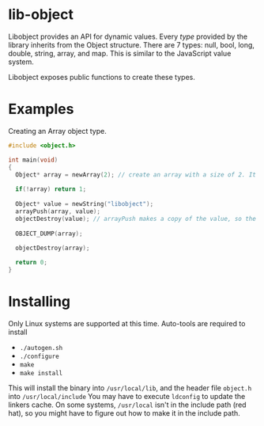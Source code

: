 # lib-object
Libobject provides an API for dynamic values. Every _type_ provided
by the library inherits from the Object structure. There are 7 types:
null, bool, long, double, string, array, and map. This is similar to the
JavaScript value system.

Libobject exposes public functions to create these types.

# Examples
Creating an Array object type.

```C
#include <object.h>

int main(void)
{
  Object* array = newArray(2); // create an array with a size of 2. It grows automatically.
  
  if(!array) return 1;
  
  Object* value = newString("libobject");
  arrayPush(array, value);
  objectDestroy(value); // arrayPush makes a copy of the value, so the caller should free it.
  
  OBJECT_DUMP(array);
  
  objectDestroy(array);

  return 0;
}
```

# Installing
Only Linux systems are supported at this time. Auto-tools are required to install
- `./autogen.sh`
- `./configure`
- `make`
- `make install`

This will install the binary into `/usr/local/lib`, and the header file `object.h` into `/usr/local/include` You may have to execute `ldconfig` to update the linkers cache. On some systems, `/usr/local` isn't in the include path (red hat), so you might have to figure out how to make it in the include path.
